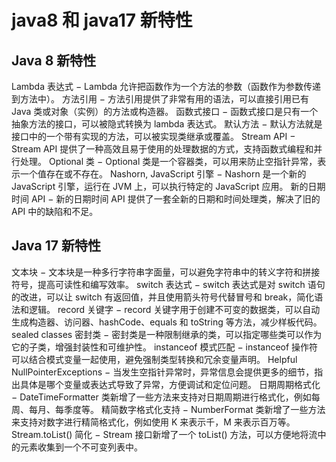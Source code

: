 # java8 和 java17 新特性

## Java 8 新特性

Lambda 表达式 − Lambda 允许把函数作为一个方法的参数（函数作为参数传递到方法中）。
方法引用 − 方法引用提供了非常有用的语法，可以直接引用已有 Java 类或对象（实例）的方法或构造器。
函数式接口 − 函数式接口是只有一个抽象方法的接口，可以被隐式转换为 lambda 表达式。
默认方法 − 默认方法就是接口中的一个带有实现的方法，可以被实现类继承或覆盖。
Stream API − Stream API 提供了一种高效且易于使用的处理数据的方式，支持函数式编程和并行处理。
Optional 类 − Optional 类是一个容器类，可以用来防止空指针异常，表示一个值存在或不存在。
Nashorn, JavaScript 引擎 − Nashorn 是一个新的 JavaScript 引擎，运行在 JVM 上，可以执行特定的 JavaScript 应用。
新的日期时间 API − 新的日期时间 API 提供了一套全新的日期和时间处理类，解决了旧的 API 中的缺陷和不足。

## Java 17 新特性

文本块 − 文本块是一种多行字符串字面量，可以避免字符串中的转义字符和拼接符号，提高可读性和编写效率。
switch 表达式 − switch 表达式是对 switch 语句的改进，可以让 switch 有返回值，并且使用箭头符号代替冒号和 break，简化语法和逻辑。
record 关键字 − record 关键字用于创建不可变的数据类，可以自动生成构造器、访问器、hashCode、equals 和 toString 等方法，减少样板代码。
sealed classes 密封类 − 密封类是一种限制继承的类，可以指定哪些类可以作为它的子类，增强封装性和可维护性。
instanceof 模式匹配 − instanceof 操作符可以结合模式变量一起使用，避免强制类型转换和冗余变量声明。
Helpful NullPointerExceptions − 当发生空指针异常时，异常信息会提供更多的细节，指出具体是哪个变量或表达式导致了异常，方便调试和定位问题。
日期周期格式化 − DateTimeFormatter 类新增了一些方法来支持对日期周期进行格式化，例如每周、每月、每季度等。
精简数字格式化支持 − NumberFormat 类新增了一些方法来支持对数字进行精简格式化，例如使用 K 来表示千，M 来表示百万等。
Stream.toList() 简化 − Stream 接口新增了一个 toList() 方法，可以方便地将流中的元素收集到一个不可变列表中。
